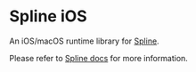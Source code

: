 # Spline iOS

An iOS/macOS runtime library for [Spline](https://spline.design/).

Please refer to [Spline docs](https://docs.spline.design/native-3d-embeds-for-ios) for more information.
